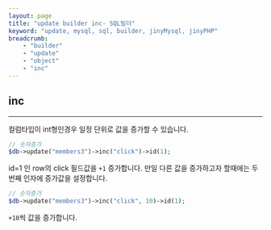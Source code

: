 ```yaml
---
layout: page
title: "update builder inc- SQL빌더"
keyword: "update, mysql, sql, builder, jinyMysql, jinyPHP"
breadcrumb:
    - "builder"
    - "update"
    - "object"
    - "inc"
---
```


## inc
---
컬럼타입이 int형인경우 일정 단위로 값을 증가할 수 있습니다.

```php
// 숫자증가
$db->update("members3")->inc("click")->id(1);
```

id=1 인 row의 click 필드값을 `+1` 증가합니다.
만일 다른 값을 증가하고자 할때에는 두번째 인자에 증가값을 설정합니다.

```php
// 숫자증가
$db->update("members3")->inc("click", 10)->id(1);
```

`+10`씩 값을 증가합니다.